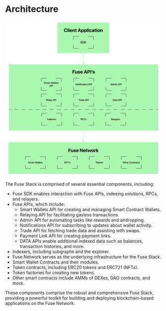# Architecture

![](../../.gitbook/assets/123.png)

The Fuse Stack is comprised of several essential components, including:

* Fuse SDK enables interaction with Fuse APIs, indexing solutions, RPCs, and relayers.
* Fuse APIs, which include:
  * Smart Wallets API for creating and managing Smart Contract Wallets.
  * Relaying API for facilitating gasless transactions.
  * Admin API for automating tasks like rewards and airdropping.
  * Notifications API for subscribing to updates about wallet activity.
  * Trade API for fetching trade data and assisting with swaps.
  * Payment Link API for creating payment links.
  * DATA APIs enable additional indexed data such as balances, transaction histories, and more.
* Indexers, including subgraphs and the explorer.
* Fuse Network serves as the underlying infrastructure for the Fuse Stack.
* Smart Wallet Contracts and their modules.
* Token contracts, including ERC20 tokens and ERC721 (NFTs).
* Token factories for creating new tokens.
* Other smart contracts include AMMs of DEXes, DAO contracts, and more.

These components comprise the robust and comprehensive Fuse Stack, providing a powerful toolkit for building and deploying blockchain-based applications on the Fuse Network.

